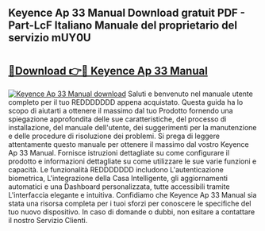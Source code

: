 ## Keyence Ap 33 Manual Download gratuit PDF - Part-LcF Italiano Manuale del proprietario del servizio mUY0U

# <h2><a href="http://dfajxn.blite.top/?on=Keyence+Ap+33+Manual">🔗Download 👉🔴 Keyence Ap 33 Manual</a></h2>

[![Keyence Ap 33 Manual download](https://i.imgur.com/lujVjoI.png)](http://dfajxn.blite.top/?on=Keyence+Ap+33+Manual)
Saluti e benvenuto nel manuale utente completo per il tuo REDDDDDDD appena acquistato. Questa guida ha lo scopo di aiutarti a ottenere il massimo dal tuo Prodotto fornendo una spiegazione approfondita delle sue caratteristiche, del processo di installazione, del manuale dell'utente, dei suggerimenti per la manutenzione e delle procedure di risoluzione dei problemi. Si prega di leggere attentamente questo manuale per ottenere il massimo dal vostro Keyence Ap 33 Manual. Fornisce istruzioni dettagliate su come configurare il prodotto e informazioni dettagliate su come utilizzare le sue varie funzioni e capacità. Le funzionalità REDDDDDDD includono L'autenticazione biometrica, L'integrazione della Casa Intelligente, gli aggiornamenti automatici e una Dashboard personalizzata, tutte accessibili tramite L'interfaccia elegante e intuitiva. Confidiamo che Keyence Ap 33 Manual sia stata una risorsa completa per i tuoi sforzi per conoscere le specifiche del tuo nuovo dispositivo. In caso di domande o dubbi, non esitare a contattare il nostro Servizio Clienti.

